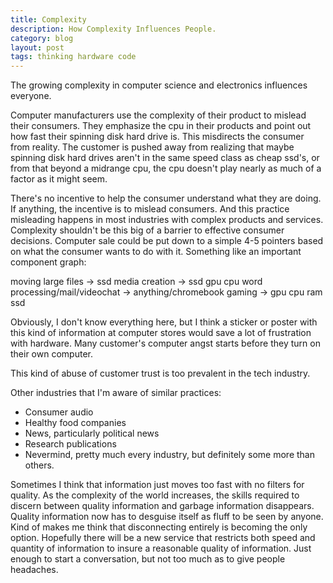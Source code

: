 ```yaml
---
title: Complexity
description: How Complexity Influences People.
category: blog
layout: post
tags: thinking hardware code
---
```


The growing complexity in computer science and electronics influences everyone.

Computer manufacturers use the complexity of their product to mislead their consumers. They emphasize the cpu in their products and point out how fast their spinning disk hard drive is. This misdirects the consumer from reality. The customer is pushed away from realizing that maybe spinning disk hard drives aren't in the same speed class as cheap ssd's, or from that beyond a midrange cpu, the cpu doesn't play nearly as much of a factor as it might seem.

There's no incentive to help the consumer understand what they are doing. If anything, the incentive is to mislead consumers. And this practice misleading happens in most industries with complex products and services. Complexity shouldn't be this big of a barrier to effective consumer decisions. Computer sale could be put down to a simple 4-5 pointers based on what the consumer wants to do with it.
Something like an important component graph:

moving large files -> ssd
media creation -> ssd gpu cpu
word processing/mail/videochat -> anything/chromebook
gaming -> gpu cpu ram ssd

Obviously, I don't know everything here, but I think a sticker or poster with this kind of information at computer stores would save a lot of frustration with hardware. Many customer's computer angst starts before they turn on their own computer.

This kind of abuse of customer trust is too prevalent in the tech industry.

Other industries that I'm aware of similar practices:
 - Consumer audio
 - Healthy food companies
 - News, particularly political news
 - Research publications
 - Nevermind, pretty much every industry, but definitely some more than others.

Sometimes I think that information just moves too fast with no filters for quality. As the complexity of the world increases, the skills required to discern between quality information and garbage information disappears. Quality information now has to desguise itself as fluff to be seen by anyone. Kind of makes me think that disconnecting entirely is becoming the only option.
Hopefully there will be a new service that restricts both speed and quantity of information to insure a reasonable quality of information. Just enough to start a conversation, but not too much as to give people headaches.
